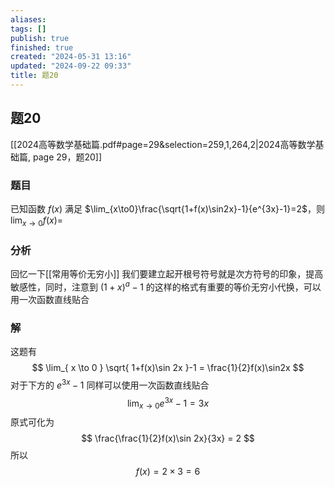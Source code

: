 ```yaml
---
aliases: 
tags: []
publish: true
finished: true
created: "2024-05-31 13:16"
updated: "2024-09-22 09:33"
title: 题20
---
```

## 题20
[[2024高等数学基础篇.pdf#page=29&selection=259,1,264,2|2024高等数学基础篇, page 29，题20]]
### 题目
已知函数 $f(x)$ 满足 $\lim_{x\to0}\frac{\sqrt{1+f(x)\sin2x}-1}{e^{3x}-1}=2$，则 $\operatorname*{lim}_{x\to0}f(x)=$ 
### 分析
回忆一下[[常用等价无穷小]]
我们要建立起开根号符号就是次方符号的印象，提高敏感性，同时，注意到 $(1+x)^{a} -1$ 的这样的格式有重要的等价无穷小代换，可以用一次函数直线贴合
### 解
这题有
$$
\lim_{ x \to 0 } \sqrt{ 1+f(x)\sin 2x }-1 = \frac{1}{2}f(x)\sin2x
$$
对于下方的 $e^{ 3x }-1$ 同样可以使用一次函数直线贴合
$$
\lim_{ x \to 0 } e^{ 3x }-1 =3x
$$
原式可化为
$$
\frac{\frac{1}{2}f(x)\sin 2x}{3x} = 2
$$
所以
$$
f(x) = 2 \times 3 = 6
$$
